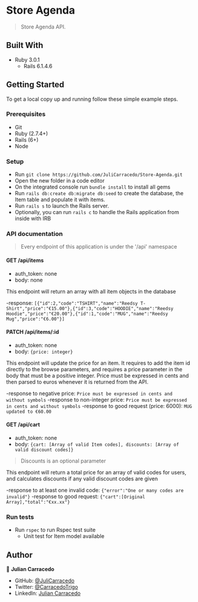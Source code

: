 # Store Agenda

> Store Agenda API.


## Built With

- Ruby 3.0.1
    - Rails 6.1.4.6

## Getting Started

To get a local copy up and running follow these simple example steps.

### Prerequisites

- Git
- Ruby (2.7.4+)
- Rails (6+)
- Node

### Setup

- Run `git clone https://github.com/JuliCarracedo/Store-Agenda.git`
- Open the new folder in a code editor
- On the integrated console run `bundle install` to install all gems
- Run `rails db:create db:migrate db:seed` to create the database, the Item table and populate it with items.
- Run `rails s` to launch the Rails server. 
- Optionally, you can run `rails c` to handle the Rails application from inside with IRB

### API documentation

> Every endpoint of this application is under the '/api' namespace

#### GET /api/items

- auth_token: none
- body: none

This endpoint will return an array with all item objects in the database

-response: `[{"id":2,"code":"TSHIRT","name":"Reedsy T-Shirt","price":"€15.00"},{"id":3,"code":"HOODIE","name":"Reedsy Hoodie","price":"€20.00"},{"id":1,"code":"MUG","name":"Reedsy Mug","price":"€6.00"}]`

#### PATCH /api/items/:id

- auth_token: none
- body: `{price: integer}`

This endpoint will update the price for an item.
It requires to add the item id directly to the browse parameters, and requires a price parameter in the body that must be a positive integer. Price must be expressed in cents and then parsed to euros whenever it is returned from the API.

-response to negative price: `Price must be expressed in cents and without symbols`
-response to non-integer price: `Price must be expressed in cents and without symbols`
-response to good request (price: 6000): `MUG updated to €60.00`

#### GET /api/cart

- auth_token: none
- body: `{cart: [Array of valid Item codes], discounts: [Array of valid discount codes]}`

> Discounts is an optional parameter

This endpoint will return a total price for an array of valid codes for users, and calculates discounts if any valid discount codes are given

-response to at least one invalid code: `{"error":"One or many codes are invalid"}`
-response to good request: `{"cart":[Original Array],"total":"€xx.xx"}`
### Run tests

- Run `rspec` to run Rspec test suite
    - Unit test for Item model available

## Author

👤 **Julian Carracedo**

- GitHub: [@JuliCarracedo](https://github.com/JuliCarracedo)
- Twitter: [@CarracedoTrigo](https://twitter.com/CarracedoTrigo)
- LinkedIn: [Julian Carracedo](https://linkedin.com/in/julian-carracedo)
